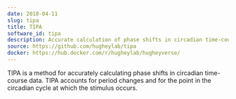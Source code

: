 ```yaml
---
date: 2018-04-11
slug: tipa
title: TIPA
software_id: tipa
description: Accurate calculation of phase shifts in circadian time-course data
source: https://github.com/hugheylab/tipa
docker: https://hub.docker.com/r/hugheylab/hugheyverse/
---
```


TIPA is a method for accurately calculating phase shifts in circadian time-course data. TIPA accounts for period changes and for the point in the circadian cycle at which the stimulus occurs.
